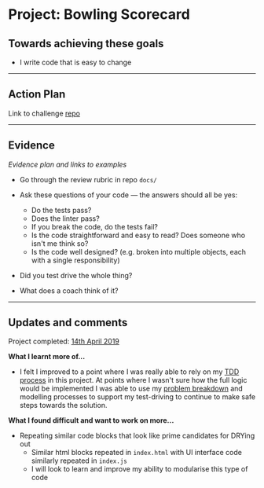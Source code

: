 # Project: Bowling Scorecard

## Towards achieving these goals

- I write code that is easy to change

------

## Action Plan

Link to challenge [repo](https://github.com/makersacademy/bowling-challenge)

------

## Evidence

_Evidence plan and links to examples_

- Go through the review rubric in repo `docs/`
- Ask these questions of your code — the answers should all be yes:
  - Do the tests pass?
  - Does the linter pass?
  - If you break the code, do the tests fail?
  - Is the code straightforward and easy to read? Does someone who isn't me think so?
  - Is the code well designed? (e.g. broken into multiple objects, each with a single responsibility)

- Did you test drive the whole thing?
- What does a coach think of it?

------

## Updates and comments

Project completed: [14th April 2019](https://github.com/mattTea/bowling-challenge)


**What I learnt more of...**

- I felt I improved to a point where I was really able to rely on my [TDD process](https://github.com/mattTea/Portfolio/blob/master/processes/tdd.md) in this project. At points where I wasn't sure how the full logic would be implemented I was able to use my [problem breakdown](https://github.com/mattTea/Portfolio/blob/master/processes/problem_breakdown.md) and modelling processes to support my test-driving to continue to make safe steps towards the solution.


**What I found difficult and want to work on more...**

- Repeating similar code blocks that look like prime candidates for DRYing out
  - Similar html blocks repeated in `index.html` with UI interface code similarly repeated in `index.js`
  - I will look to learn and improve my ability to modularise this type of code
